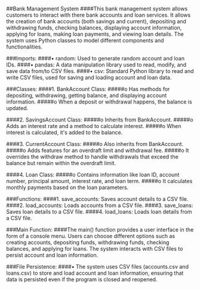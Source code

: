 ##Bank Management System 
####This bank management system allows customers to interact with there bank accounts and loan services. It allows the creation of bank accounts (both savings and current), depositing and withdrawing funds, checking balances, displaying account information, applying for loans, making loan payments, and viewing loan details. The system uses Python classes to model different components and functionalities.
 
###Imports:
####•	random: Used to generate random account and loan IDs.
####•	pandas: A data manipulation library used to read, modify, and save data from/to CSV files.
####•	csv: Standard Python library to read and write CSV files, used for saving and loading account and loan data.

###Classes:
####1.	BankAccount Class:
#####o	Has methods for depositing, withdrawing, getting balance, and displaying account information.
#####o	When a deposit or withdrawal happens, the balance is updated.

####2.	SavingsAccount Class:
#####o	Inherits from BankAccount.
#####o	Adds an interest rate and a method to calculate interest.
#####o	When interest is calculated, it's added to the balance.

####3.	CurrentAccount Class:
#####o	Also inherits from BankAccount.
#####o	Adds features for an overdraft limit and withdrawal fee.
#####o	It overrides the withdraw method to handle withdrawals that exceed the balance but remain within the overdraft limit.

####4.	Loan Class:
#####o	Contains information like loan ID, account number, principal amount, interest rate, and loan term.
#####o	It calculates monthly payments based on the loan parameters.

###Functions:
####1.	save_accounts: Saves account details to a CSV file.
####2.	load_accounts: Loads accounts from a CSV file.
####3.	save_loans: Saves loan details to a CSV file.
####4.	load_loans: Loads loan details from a CSV file.

###Main Function:
####The main() function provides a user interface in the form of a console menu. Users can choose different options such as creating accounts, depositing funds, withdrawing funds, checking balances, and applying for loans. The system interacts with CSV files to persist account and loan information.

###File Persistence:
####•	The system uses CSV files (accounts.csv and loans.csv) to store and load account and loan information, ensuring that data is persisted even if the program is closed and reopened.

